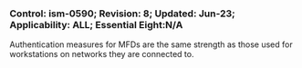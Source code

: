 ### Control: ism-0590; Revision: 8; Updated: Jun-23; Applicability: ALL; Essential Eight:N/A
<p>Authentication measures for MFDs are the same strength as those used for workstations on networks they are connected to.</p>